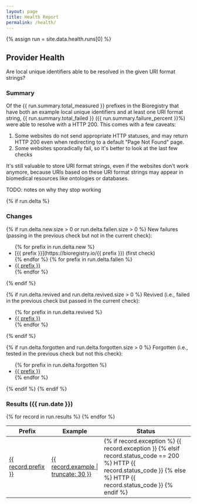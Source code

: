 ```yaml
---
layout: page
title: Health Report
permalink: /health/
---
```

{% assign run = site.data.health.runs[0] %}

## Provider Health

Are local unique identifiers able to be resolved in the given URI format
strings?

### Summary

Of the {{ run.summary.total_measured }} prefixes in the Bioregistry that have
both an example local unique identifiers and at least one URI format string,
{{ run.summary.total_failed }} ({{ run.summary.failure_percent }}%) were able to
resolve with a HTTP 200. This comes with a few caveats:

1. Some websites do not send appropriate HTTP statuses, and may return HTTP 200
   even when redirecting to a default "Page Not Found" page.
2. Some websites sporadically fail, so it's better to look at the last few checks

It's still valuable to store URI format strings, even if the websites don't work
anymore, because URIs based on these URI format strings may appear in biomedical 
resources like ontologies or databases.

TODO: notes on why they stop working

{% if run.delta %}

### Changes

{% if run.delta.new.size > 0 or run.delta.fallen.size > 0 %}
New failures (passing in the previous check but not in the current check):

<ul>
{% for prefix in run.delta.new %}
<li>[{{ prefix }}](https://bioregistry.io/{{ prefix }}) (first check)</li>
{% endfor %}
{% for prefix in run.delta.fallen %}
<li><a href="https://bioregistry.io/{{ prefix }}">{{ prefix }}</a></li>
{% endfor %}
</ul>
{% endif %}

{% if run.delta.revived and run.delta.revived.size > 0 %}
Revived (i.e., failed in the previous check but passed in the current check):
<ul>
{% for prefix in run.delta.revived %}
<li><a href="https://bioregistry.io/{{ prefix }}">{{ prefix }}</a></li>
{% endfor %}
</ul>
{% endif %}

{% if run.delta.forgotten and run.delta.forgotten.size > 0 %}
Forgotten (i.e., tested in the previous check but not this check):
<ul>
{% for prefix in run.delta.forgotten %}
<li><a href="https://bioregistry.io/{{ prefix }}">{{ prefix }}</a></li>
{% endfor %}
</ul>
{% endif %}
{% endif %}

### Results ({{ run.date }})

<table>
   <thead>
      <tr>
         <th>Prefix</th>
         <th>Example</th>
         <th>Status</th>
      </tr>
   </thead>
   <tbody>
   {% for record in run.results %}
      <tr>
         <td><a href="https://bioregistry.io/{{ record.prefix }}">{{ record.prefix }}</a></td>
         <td><a href="{{ record.url | uri_escape }}">{{ record.example | truncate: 30 }}</a></td>
         <td>
            {% if record.exception %}
                {{ record.exception }}
            {% elsif record.status_code == 200 %}
                HTTP {{ record.status_code }}
            {% else %}
                HTTP {{ record.status_code }}
            {% endif %}
        </td>
      </tr>
   {% endfor %}
   </tbody>
</table>
